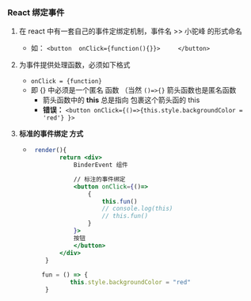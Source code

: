 ### 					React  绑定事件

1. 在 react 中有一套自己的事件定绑定机制，事件名   >>  小驼峰  的形式命名

   - 如： `<button  onClick={function(){}}>     </button>`

2. 为事件提供处理函数，必须如下格式

   - `onClick = {function}`
   - 即 {}  中必须是一个匿名 函数  （当然   `()=>{}` 箭头函数也是匿名函数
     - 箭头函数中的  **this**  总是指向 包裹这个箭头函的  this
     - **错误：** `<button onClick={()=>{this.style.backgroundColor = 'red'} }>`

3. **标准的事件绑定  方式**

   - ```jsx
      render(){
             return <div>
                 BinderEvent 组件
     
                 // 标注的事件绑定
                 <button onClick={()=>
                     {  
                         this.fun()
                         // console.log(this)
                         // this.fun()
                     }
                 }>
                 按钮
                 </button>
             </div>
         }
         
        fun = () => {
        		this.style.backgroundColor = "red"
         }
     ```

     